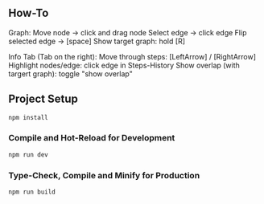 ## How-To

Graph:
Move node -> click and drag node
Select edge -> click edge
Flip selected edge -> [space]
Show target graph: hold [R]

Info Tab (Tab on the right):
Move through steps: [LeftArrow] / [RightArrow]
Highlight nodes/edge: click edge in Steps-History
Show overlap (with targert graph): toggle "show overlap"

## Project Setup

```sh
npm install
```

### Compile and Hot-Reload for Development

```sh
npm run dev
```

### Type-Check, Compile and Minify for Production

```sh
npm run build
```
